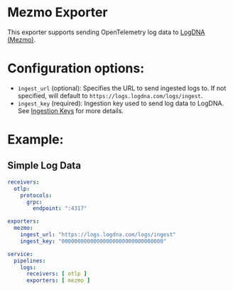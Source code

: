 # Mezmo Exporter

This exporter supports sending OpenTelemetry log data to [LogDNA (Mezmo)](https://logdna.com).

# Configuration options:

- `ingest_url` (optional): Specifies the URL to send ingested logs to.  If not specified, will default to `https://logs.logdna.com/logs/ingest`.
- `ingest_key` (required): Ingestion key used to send log data to LogDNA.  See [Ingestion Keys](https://docs.logdna.com/docs/ingestion-key) for more details.

# Example:
## Simple Log Data

```yaml
receivers:
  otlp:
    protocols:
      grpc:
        endpoint: ":4317"

exporters:
  mezmo:
    ingest_url: "https://logs.logdna.com/logs/ingest"
    ingest_key: "00000000000000000000000000000000"

service:
  pipelines:
    logs:
      receivers: [ otlp ]
      exporters: [ mezmo ]
```
